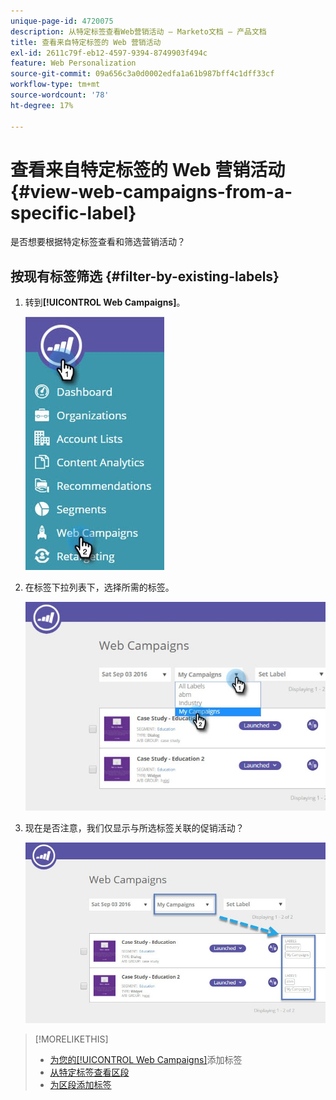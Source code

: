 ```yaml
---
unique-page-id: 4720075
description: 从特定标签查看Web营销活动 — Marketo文档 — 产品文档
title: 查看来自特定标签的 Web 营销活动
exl-id: 2611c79f-eb12-4597-9394-8749903f494c
feature: Web Personalization
source-git-commit: 09a656c3a0d0002edfa1a61b987bff4c1dff33cf
workflow-type: tm+mt
source-wordcount: '78'
ht-degree: 17%

---
```


# 查看来自特定标签的 Web 营销活动 {#view-web-campaigns-from-a-specific-label}

是否想要根据特定标签查看和筛选营销活动？

## 按现有标签筛选 {#filter-by-existing-labels}

1. 转到&#x200B;**[!UICONTROL Web Campaigns]**。

   ![](assets/web-campaigns-hand-4.jpg)

1. 在标签下拉列表下，选择所需的标签。

   ![](assets/web-campaigns-my-campaigns-dropdown-1.jpg)

1. 现在是否注意，我们仅显示与所选标签关联的促销活动？

   ![](assets/web-campaigns-label-showing-1.jpg)

>[!MORELIKETHIS]
>
>* [为您的[!UICONTROL Web Campaigns]](/help/marketo/product-docs/web-personalization/working-with-web-campaigns/label-your-web-campaigns.md)添加标签
>* [从特定标签查看区段](/help/marketo/product-docs/web-personalization/using-web-segments/view-segments-from-a-specific-label.md)
>* [为区段添加标签](/help/marketo/product-docs/web-personalization/using-web-segments/label-your-segment.md)
